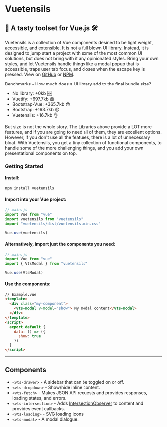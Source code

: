 # Vuetensils

## 🍴 A tasty toolset for Vue.js 🛠

Vuetensils is a collection of Vue components desined to be light weight, accessible, and extensible. It is not a full blown UI library. Instead, it is designed to jump start a project with some of the most common UI solutions, but does not bring with it any opinionated styles. Bring your own styles, and let Vuetensils handle things like a modal popup that is accessible, traps user tab focus, and closes when the escape key is pressed. View on [GitHub](https://github.com/Stegosource/vuetensils) or [NPM](https://www.npmjs.com/package/vuetensils).

Benchmarks - How much does a UI library add to the final bundle size?

- No library: +0kb 🆕
- Vuetify: +697.7kb 😱
- Bootstrap-Vue: +365.7kb 😳
- Bootstrap: +163.7kb 😞
- Vuetensils: +16.7kb 👌

But size is not the whole story. The Libraries above provide a LOT more features, and if you are going to need all of them, they are excellent options. However, if you don't use all the features, there is a lot of unnecessary bloat. With Vuetensils, you get a tiny collection of functional components, to handle some of the more challenging things, and you add your own presentational components on top.

### Getting Started

#### Install:

`npm install vuetensils`

#### Import into your Vue project:

```js static
// main.js
import Vue from "vue"
import vuetensils from "vuetensils"
import "vuetensils/dist/vuetensils.min.css"

Vue.use(vuetensils)
```

#### Alternatively, import just the components you need:

```js static
// main.js
import Vue from "vue"
import { VtsModal } from "vuetensils"

Vue.use(VtsModal)
```

#### Use the components:

```html static
// Example.vue
<template>
  <div class="my-component">
    <vts-modal v-model="show"> My modal content</vts-modal>
  </div>
</template>
<script>
  export default {
    data: () => ({
      show: true
    })
  }
</script>
```

---

## Components

- `<vts-drawer>` - A sidebar that can be toggled on or off.
- `<vts-dropdown>` - Show/hide inline content.
- `<vts-fetch>` - Makes JSON API requests and provides responses, loading states, and errors.
- `<vts-intersection>` - Adds [IntersectionObserver](https://developer.mozilla.org/en-US/docs/Web/API/IntersectionObserver) to content and provides event callbacks.
- `<vts-loading>` - SVG loading icons.
- `<vts-modal>` - A modal dialogue.
